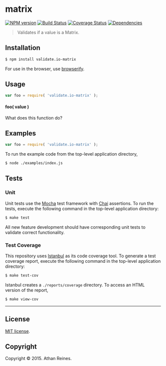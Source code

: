 matrix
===
[![NPM version][npm-image]][npm-url] [![Build Status][travis-image]][travis-url] [![Coverage Status][coveralls-image]][coveralls-url] [![Dependencies][dependencies-image]][dependencies-url]

> Validates if a value is a Matrix.


## Installation

``` bash
$ npm install validate.io-matrix
```

For use in the browser, use [browserify](https://github.com/substack/node-browserify).


## Usage

``` javascript
var foo = require( 'validate.io-matrix' );
```

#### foo( value )

What does this function do?


## Examples

``` javascript
var foo = require( 'validate.io-matrix' );
```

To run the example code from the top-level application directory,

``` bash
$ node ./examples/index.js
```


## Tests

### Unit

Unit tests use the [Mocha](http://mochajs.org) test framework with [Chai](http://chaijs.com) assertions. To run the tests, execute the following command in the top-level application directory:

``` bash
$ make test
```

All new feature development should have corresponding unit tests to validate correct functionality.


### Test Coverage

This repository uses [Istanbul](https://github.com/gotwarlost/istanbul) as its code coverage tool. To generate a test coverage report, execute the following command in the top-level application directory:

``` bash
$ make test-cov
```

Istanbul creates a `./reports/coverage` directory. To access an HTML version of the report,

``` bash
$ make view-cov
```


---
## License

[MIT license](http://opensource.org/licenses/MIT). 


## Copyright

Copyright &copy; 2015. Athan Reines.


[npm-image]: http://img.shields.io/npm/v/validate.io-matrix.svg
[npm-url]: https://npmjs.org/package/validate.io-matrix

[travis-image]: http://img.shields.io/travis/validate-io/matrix/master.svg
[travis-url]: https://travis-ci.org/validate-io/matrix

[coveralls-image]: https://img.shields.io/coveralls/validate-io/matrix/master.svg
[coveralls-url]: https://coveralls.io/r/validate-io/matrix?branch=master

[dependencies-image]: http://img.shields.io/david/validate-io/matrix.svg
[dependencies-url]: https://david-dm.org/validate-io/matrix

[dev-dependencies-image]: http://img.shields.io/david/dev/validate-io/matrix.svg
[dev-dependencies-url]: https://david-dm.org/dev/validate-io/matrix

[github-issues-image]: http://img.shields.io/github/issues/validate-io/matrix.svg
[github-issues-url]: https://github.com/validate-io/matrix/issues
